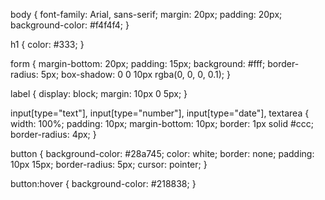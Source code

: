body {
    font-family: Arial, sans-serif;
    margin: 20px;
    padding: 20px;
    background-color: #f4f4f4;
}

h1 {
    color: #333;
}

form {
    margin-bottom: 20px;
    padding: 15px;
    background: #fff;
    border-radius: 5px;
    box-shadow: 0 0 10px rgba(0, 0, 0, 0.1);
}

label {
    display: block;
    margin: 10px 0 5px;
}

input[type="text"],
input[type="number"],
input[type="date"],
textarea {
    width: 100%;
    padding: 10px;
    margin-bottom: 10px;
    border: 1px solid #ccc;
    border-radius: 4px;
}

button {
    background-color: #28a745;
    color: white;
    border: none;
    padding: 10px 15px;
    border-radius: 5px;
    cursor: pointer;
}

button:hover {
    background-color: #218838;
}
